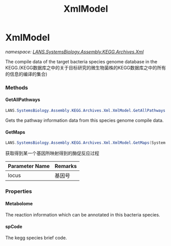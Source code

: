 ﻿---
title: XmlModel
---

# XmlModel
_namespace: [LANS.SystemsBiology.Assembly.KEGG.Archives.Xml](N-LANS.SystemsBiology.Assembly.KEGG.Archives.Xml.html)_

The compile data of the target bacteria species genome database in the KEGG.(KEGG数据库之中的关于目标研究的微生物菌株的KEGG数据库之中的所有的信息的编译的集合)

### Methods

#### GetAllPathways
```csharp
LANS.SystemsBiology.Assembly.KEGG.Archives.Xml.XmlModel.GetAllPathways
```
Gets the pathway information data from this species genome compile data.

#### GetMaps
```csharp
LANS.SystemsBiology.Assembly.KEGG.Archives.Xml.XmlModel.GetMaps(System.String)
```
获取得到某一个基因所映射得到的酶促反应过程

|Parameter Name|Remarks|
|--------------|-------|
|locus|基因号|




### Properties

#### Metabolome
The reaction information which can be annotated in this bacteria species.
#### spCode
The kegg species brief code.

